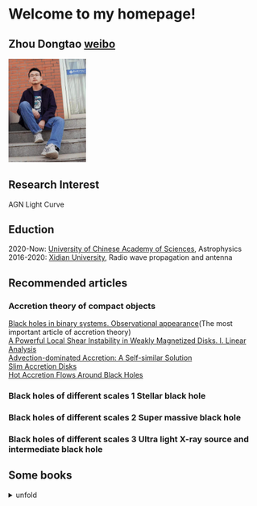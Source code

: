 # Welcome to my homepage!
## Zhou Dongtao [weibo](https://weibo.com/u/6032883036/home?wvr=5)

<img src="pictures/zdt2.jpg" alt="my" style="zoom:20%;" />

## Research Interest
AGN Light Curve

## Eduction
2020-Now: [University of Chinese Academy of Sciences](https://english.ucas.ac.cn/), Astrophysics  
2016-2020: [Xidian University](https://en.xidian.edu.cn/), Radio wave propagation and antenna

## Recommended articles  
### Accretion theory of compact objects  
[Black holes in binary systems. Observational appearance](https://ui.adsabs.harvard.edu/link_gateway/1973A%26A....24..337S/ADS_PDF)(The most important article of accretion theory)  
[A Powerful Local Shear Instability in Weakly Magnetized Disks. I. Linear Analysis](http://articles.adsabs.harvard.edu/pdf/1991ApJ...376..214B)  
[Advection-dominated Accretion: A Self-similar Solution](http://articles.adsabs.harvard.edu/pdf/1994ApJ...428L..13N)  
[Slim Accretion Disks](http://articles.adsabs.harvard.edu/pdf/1988ApJ...332..646A)  
[Hot Accretion Flows Around Black Holes](https://sci-hub.se/10.1146/annurev-astro-082812-141003)  
### Black holes of different scales 1 Stellar black hole  

### Black holes of different scales 2 Super massive black hole  

### Black holes of different scales 3 Ultra light X-ray source and intermediate black hole    

## Some books
<details>  
<summary>unfold</summary>
<pre>

[An Introduction to Radio Astronomy](books/An Introduction to Radio Astronomy.pdf)  
[Tools of Radio Astronomy](books/Tools of Radio Astronomy.pdf)  
[Common Mistakes in Writing Astronomy and Physics Literature in English]  (https://arxiv.org/ftp/arxiv/papers/1011/1011.5973.pdf)  

</pre>
</details>
